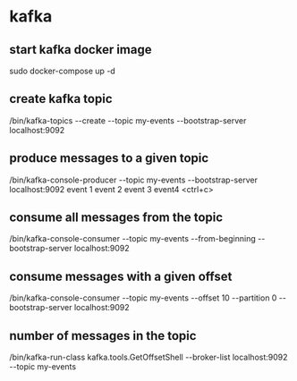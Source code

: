 # kafka

## start kafka docker image
sudo docker-compose up -d

## create kafka topic 
/bin/kafka-topics --create --topic my-events --bootstrap-server localhost:9092

## produce messages to a given topic
/bin/kafka-console-producer --topic my-events --bootstrap-server localhost:9092
event 1
event 2
event 3
event4
<ctrl+c>

## consume all messages from the topic
/bin/kafka-console-consumer --topic my-events --from-beginning --bootstrap-server localhost:9092

## consume messages with a given offset
/bin/kafka-console-consumer --topic my-events --offset 10 --partition 0 --bootstrap-server localhost:9092

## number of messages in the topic
/bin/kafka-run-class kafka.tools.GetOffsetShell --broker-list localhost:9092 --topic my-events
